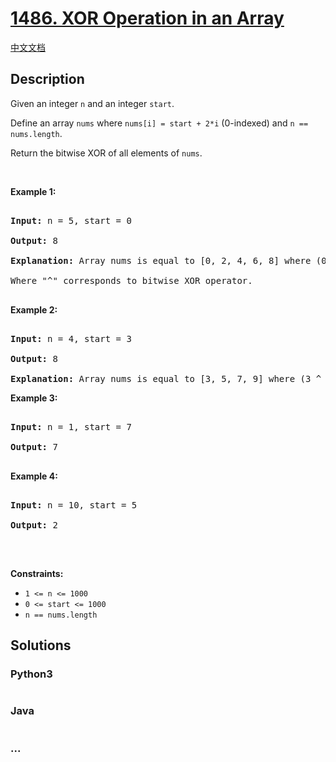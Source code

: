# [1486. XOR Operation in an Array](https://leetcode.com/problems/xor-operation-in-an-array)

[中文文档](/solution/1400-1499/1486.XOR%20Operation%20in%20an%20Array/README.md)

## Description

<p>Given an integer <code>n</code> and an integer <code>start</code>.</p>



<p>Define an array <code>nums</code> where <code>nums[i] = start + 2*i</code> (0-indexed) and <code>n == nums.length</code>.</p>



<p>Return the bitwise&nbsp;XOR&nbsp;of all elements of <code>nums</code>.</p>



<p>&nbsp;</p>

<p><strong>Example 1:</strong></p>



<pre>

<strong>Input:</strong> n = 5, start = 0

<strong>Output:</strong> 8

<strong>Explanation: </strong>Array nums is equal to [0, 2, 4, 6, 8] where (0 ^ 2 ^ 4 ^ 6 ^ 8) = 8.

Where &quot;^&quot; corresponds to bitwise XOR operator.

</pre>



<p><strong>Example 2:</strong></p>



<pre>

<strong>Input:</strong> n = 4, start = 3

<strong>Output:</strong> 8

<strong>Explanation: </strong>Array nums is equal to [3, 5, 7, 9] where (3 ^ 5 ^ 7 ^ 9) = 8.</pre>



<p><strong>Example 3:</strong></p>



<pre>

<strong>Input:</strong> n = 1, start = 7

<strong>Output:</strong> 7

</pre>



<p><strong>Example 4:</strong></p>



<pre>

<strong>Input:</strong> n = 10, start = 5

<strong>Output:</strong> 2

</pre>



<p>&nbsp;</p>

<p><strong>Constraints:</strong></p>



<ul>
	<li><code>1 &lt;= n &lt;= 1000</code></li>
	<li><code>0 &lt;= start &lt;= 1000</code></li>
	<li><code>n == nums.length</code></li>
</ul>

## Solutions

<!-- tabs:start -->

### **Python3**

```python

```

### **Java**

```java

```

### **...**

```

```

<!-- tabs:end -->
